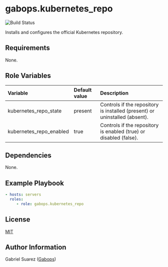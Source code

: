gabops.kubernetes_repo
=========
![Build Status](https://github.com/gabops/ansible-role-kubernetes-repo/workflows/Molecule%20CI/badge.svg?branch=master)

Installs and configures the official Kubernetes repository.


Requirements
------------

None.


Role Variables
--------------

| Variable | Default value | Description |
| :--- | :--- | :--- |
| kubernetes_repo_state | present | Controls if the repository is installed (present) or uninstalled (absent). |
| kubernetes_repo_enabled | true | Controls if the repository is enabled (true) or disabled (false). |


Dependencies
------------

None.


Example Playbook
----------------

```yaml
- hosts: servers
  roles:
     - role: gabops.kubernetes_repo
```


License
-------

[MIT]((./LICENSE))


Author Information
------------------

Gabriel Suarez ([Gabops](https://github.com/gabops))
